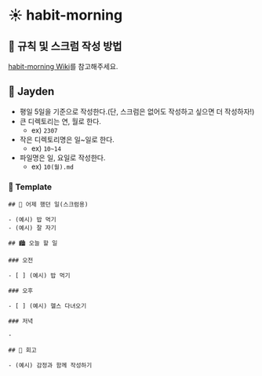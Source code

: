 # ☀️ habit-morning

## 🔨 규칙 및 스크럼 작성 방법

[habit-morning Wiki](https://github.com/habit-developers/habit-morning/wiki)를 참고해주세요.

## 🌳 Jayden

- 평일 5일을 기준으로 작성한다.(단, 스크럼은 없어도 작성하고 싶으면 더 작성하자!)
- 큰 디렉토리는 연, 월로 한다.
  - ex) `2307`
- 작은 디렉토리명은 일~일로 한다.
  - ex) `10~14`
- 파일명은 일, 요일로 작성한다.
  - ex) `10(월).md`

### 🍊 Template

```
## 🌃 어제 했던 일(스크럼용)

- (예시) 밥 먹기
- (예시) 잘 자기

## 🏙️ 오늘 할 일

### 오전

- [ ] (예시) 밥 먹기

### 오후

- [ ] (예시) 헬스 다녀오기

### 저녁

-

## 🌆 회고

- (예시) 감정과 함께 작성하기
```